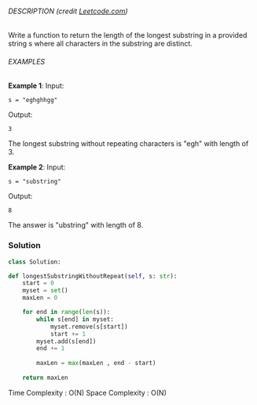 

###### DESCRIPTION (credit [Leetcode.com](https://leetcode.com/problems/longest-substring-without-repeating-characters/))

Write a function to return the length of the longest substring in a provided string s where all characters in the substring are distinct.

###### EXAMPLES

**Example 1**: Input:

`s = "eghghhgg"`

Output:

`3`

The longest substring without repeating characters is "egh" with length of 3.

**Example 2**: Input:

`s = "substring"`

Output:

`8`

The answer is "ubstring" with length of 8.

### Solution

```python
class Solution:

def longestSubstringWithoutRepeat(self, s: str):
	start = 0
	myset = set()
	maxLen = 0

	for end in range(len(s)):
		while s[end] in myset:
			myset.remove(s[start])
			start += 1
		myset.add(s[end])
		end += 1
		
		maxLen = max(maxLen , end - start)
	
	return maxLen
```


Time Complexity : O(N)
Space Complexity : O(N)


